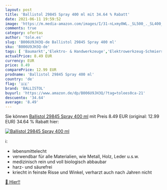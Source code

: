 ```yaml
---
layout: post
title: 'Ballistol 29845 Spray 400 ml mit 34.64 % Rabatt'
date: 2021-06-11 19:59:52
image: 'https://m.media-amazon.com/images/I/31-nLxmy0WL._SL500_._SL400_.jpg'
comments: true
category: ofertas
author: 'tole.es'
slug: 'B006U9JH3Q-de Ballistol 29845 Spray 400 ml'
sku: 'B006U9JH3Q-de'
tags: [ 'Baumarkt','Elektro- & Handwerkzeuge','Elektrowerkzeug-Schmierstoffe','Zubehör für Elektrowerkzeuge','ballistol', ]
actualPrice: 8.49 EUR
currency: EUR
price: 8.49
comparePrice: 12.99 EUR
prodname: 'Ballistol 29845 Spray 400 ml'
country: 'de'
flag: '🇩🇪'
brand: 'BALLISTOL'
buyurl: 'https://www.amazon.de/dp/B006U9JH3Q/?tag=tolees0ca-21'
descuento: '34.64'
average: '8.49'
---
```


Sie können [Ballistol 29845 Spray 400 ml](https://www.amazon.de/dp/B006U9JH3Q/?tag=tolees0ca-21) mit Preis 8.49 EUR (original: 12.99 EUR) 34.64 % Rabatt hier:

[![Ballistol 29845 Spray 400 ml](https://m.media-amazon.com/images/I/31-nLxmy0WL._SL500_._SL400_.jpg)](https://www.amazon.de/dp/B006U9JH3Q/?tag=tolees0ca-21)

ℹ️:

- lebensmittelecht
- verwendbar für alle Materialien, wie Metall, Holz, Leder u.s.w.
- medizinisch rein und voll biologisch abbaubar
- harz- und säurefrei
- kriecht in feinste Risse und Winkel, verharzt auch nach Jahren nicht

[🛒 Hier!!](https://www.amazon.de/dp/B006U9JH3Q/?tag=tolees0ca-21)
